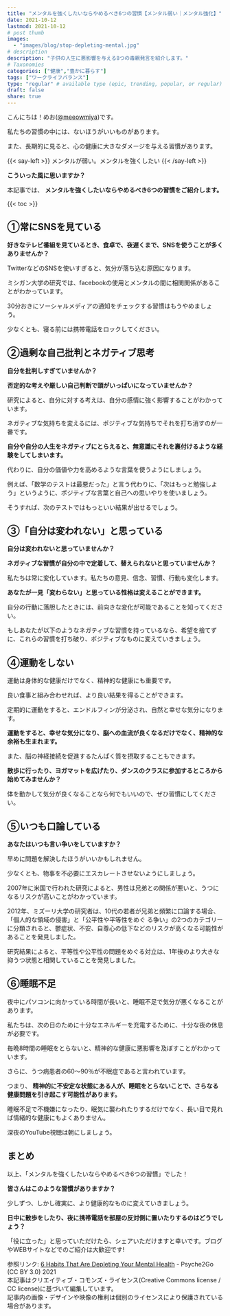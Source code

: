```yaml
---
title: "メンタルを強くしたいならやめるべき6つの習慣【メンタル弱い｜メンタル強化】"
date: 2021-10-12
lastmod: 2021-10-12
# post thumb
images:
  - "images/blog/stop-depleting-mental.jpg"
# description
description: "子供の人生に悪影響を与える8つの毒親発言を紹介します。"
# Taxonomies
categories: ["健康","豊かに暮らす"]
tags: ["ワークライフバランス"]
type: "regular" # available type (epic, trending, popular, or regular)
draft: false
share: true
---
```


こんにちは！めお(<u><a href="https://twitter.com/meeowmiya" target="_blank">@meeowmiya</a></u>)です。

私たちの習慣の中には、ないほうがいいものがあります。

また、長期的に見ると、心の健康に大きなダメージを与える習慣があります。

{{< say-left >}}
メンタルが弱い。メンタルを強くしたい
{{< /say-left >}}

<span class="keiko-red"> **こういった風に思いますか？**</span>


本記事では、<span class="keiko-red"> **メンタルを強くしたいならやめるべき6つの習慣をご紹介します。**</span>


{{< toc >}}

## ①常にSNSを見ている
<span class="keiko-red"> **好きなテレビ番組を見ているとき、食卓で、夜遅くまで、SNSを使うことが多くありませんか？**</span>

TwitterなどのSNSを使いすぎると、気分が落ち込む原因になります。

ミシガン大学の研究では、facebookの使用とメンタルの間に相関関係があることがわかっています。

30分おきにソーシャルメディアの通知をチェックする習慣はもうやめましょう。

少なくとも、寝る前には携帯電話をロックしてください。

## ②過剰な自己批判とネガティブ思考
<span class="keiko-red"> **自分を批判しすぎていませんか？**</span>

<span class="keiko-red"> **否定的な考えや厳しい自己判断で頭がいっぱいになっていませんか？**</span>

研究によると、自分に対する考えは、自分の感情に強く影響することがわかっています。

ネガティブな気持ちを変えるには、ポジティブな気持ちでそれを打ち消すのが一番です。

<span class="keiko-red"> **自分や自分の人生をネガティブにとらえると、無意識にそれを裏付けるような経験をしてしまいます。**</span>

代わりに、自分の価値や力を高めるような言葉を使うようにしましょう。

例えば、「数学のテストは最悪だった」と言う代わりに、「次はもっと勉強しよう」というように、ポジティブな言葉と自己への思いやりを使いましょう。

そうすれば、次のテストではもっといい結果が出せるでしょう。

## ③「自分は変われない」と思っている
<span class="keiko-red"> **自分は変われないと思っていませんか？**</span>

<span class="keiko-red"> **ネガティブな習慣が自分の中で定着して、替えられないと思っていませんか？**</span>

私たちは常に変化しています。私たちの意見、信念、習慣、行動も変化します。

<span class="keiko-red"> **あなたが一見「変わらない」と思っている性格は変えることができます。**</span>

自分の行動に落胆したときには、前向きな変化が可能であることを知ってください。

もしあなたが以下のようなネガティブな習慣を持っているなら、希望を捨てずに、これらの習慣を打ち破り、ポジティブなものに変えていきましょう。

## ④運動をしない 
運動は身体的な健康だけでなく、精神的な健康にも重要です。

良い食事と組み合わせれば、より良い結果を得ることができます。

定期的に運動をすると、エンドルフィンが分泌され、自然と幸せな気分になります。

<span class="keiko-red"> **運動をすると、幸せな気分になり、脳への血流が良くなるだけでなく、精神的な余裕も生まれます。**</span>

また、脳の神経接続を促進するたんぱく質を摂取することもできます。

<span class="keiko-red"> **散歩に行ったり、ヨガマットを広げたり、ダンスのクラスに参加するところから始めてみませんか？**</span>

体を動かして気分が良くなることなら何でもいいので、ぜひ習慣にしてください。

## ⑤いつも口論している
<span class="keiko-red"> **あなたはいつも言い争いをしていますか？**</span>

早めに問題を解決したほうがいいかもしれません。

少なくとも、物事を不必要にエスカレートさせないようにしましょう。

2007年に米国で行われた研究によると、男性は兄弟との関係が悪いと、うつになるリスクが高いことがわかっています。

2012年、ミズーリ大学の研究者は、10代の若者が兄弟と頻繁に口論する場合、「個人的な領域の侵害」と「公平性や平等性をめぐ
る争い」の2つのカテゴリーに分類されると、鬱症状、不安、自尊心の低下などのリスクが高くなる可能性があることを発見しました。

研究結果によると、平等性や公平性の問題をめぐる対立は、1年後のより大きな抑うつ状態と相関していることを発見しました。


## ⑥睡眠不足 
夜中にパソコンに向かっている時間が長いと、睡眠不足で気分が悪くなることがあります。

私たちは、次の日のために十分なエネルギーを充電するために、十分な夜の休息が必要です。

毎晩8時間の睡眠をとらないと、精神的な健康に悪影響を及ぼすことがわかっています。

さらに、うつ病患者の60〜90％が不眠症であると言われています。

つまり、<span class="keiko-red"> **精神的に不安定な状態にある人が、睡眠をとらないことで、さらなる健康問題を引き起こす可能性があります。**</span>

睡眠不足で不機嫌になったり、眠気に襲われたりするだけでなく、長い目で見れば情緒的な健康にもよくありません。

深夜のYouTube視聴は朝にしましょう。

## まとめ

以上、「メンタルを強くしたいならやめるべき6つの習慣」でした！

<span class="keiko-red"> **皆さんはこのような習慣がありますか？**</span>

少しずつ、しかし確実に、より健康的なものに変えていきましょう。

<span class="keiko-red"> **日中に散歩をしたり、夜に携帯電話を部屋の反対側に置いたりするのはどうでしょう？**</span>

「役に立った」と思っていただけたら、シェアいただけますと幸いです。ブログやWEBサイトなどでのご紹介は大歓迎です!


<p class="credit">参照リンク: <a href="https://www.youtube.com/watch?v=9BudFjwBnTU">6 Habits That Are Depleting Your Mental Health</a>  - Psyche2Go (CC BY 3.0) 2021<br>
本記事はクリエイティブ・コモンズ・ライセンス(Creative Commons license / CC license)に基づいて編集しています。<br>
記事内の画像・デザインや映像の権利は個別のライセンスにより保護されている場合があります。</p>